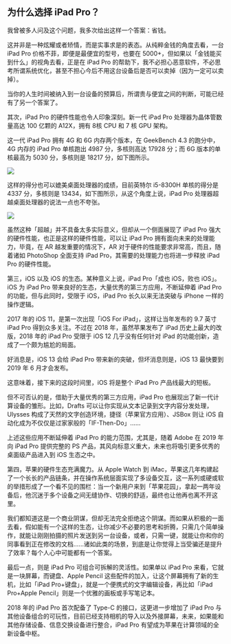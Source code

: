 ## 为什么选择 iPad Pro？

我曾被多人问及这个问题，我多次给出这样一个答案：省钱。

这并非是一种炫耀或者矫情，而是实事求是的表态。从纯粹金钱的角度去看，一台 iPad Pro 价格不菲，即便是最便宜的型号，也要在 5000+，但如果以「金钱能买到什么」的视角去看，正是在 iPad Pro 的帮助下，我不必担心恶意软件，不必思考所谓系统优化，甚至不担心今后不用这台设备后是否可以卖掉（因为一定可以卖掉）。

当你的人生时间被纳入到一台设备的预算后，所谓贵与便宜之间的判断，可能已经有了另一个答案了。

其次，iPad Pro 的硬件性能也令人印象深刻。新一代 iPad Pro 处理器为晶体管数量高达 100 亿颗的 A12X，拥有 8核 CPU 和 7 核 GPU 架构。

这一代 iPad Pro 拥有 4G 和 6G 内存两个版本，在 GeekBench 4.3 的跑分中，4G 内存的 iPad Pro 单核跑出 4987 分，多核则高达 17928 分；而 6G 版本的单核最高为 5030 分，多核则是 18217 分，如下图所示。



![](https://ebookimage.dailyio.cn/2019/04/29/15565811106970.jpg)



这样的得分也可以媲美桌面处理器的成绩，目前英特尔 i5-8300H 单核的得分是 4337 分，多核则是 13434，如下图所示，从这个角度上说，iPad Pro 处理器超越桌面处理器的说法一点也不夸张。



![](https://ebookimage.dailyio.cn/2019/04/29/15565811229606.jpg)



虽然这种「超越」并不具备太多实际意义，但却从一个侧面展现了 iPad Pro 强大的硬件性能，也正是这样的硬件性能，可以让 iPad Pro 拥有面向未来的处理能力，毕竟，在 AR 越发重要的情况下，AR 对于硬件的性能要求非常高，而且，随着诸如 PhotoShop 全面支持 iPad Pro，其需要的处理能力也将进一步释放 iPad Pro 的硬件性能。

第三，iOS 以及 iOS 的生态。某种意义上说，iPad Pro「成也 iOS，败也 iOS」。iOS 为 iPad Pro 带来良好的生态，大量优秀的第三方应用，不断延伸着 iPad Pro 的功能，但与此同时，受限于 iOS，iPad Pro 长久以来无法突破与 iPhone 一样的操作逻辑。

2017 年的 iOS 11，是第一次出现「iOS For iPad」，这样让当年发布的 9.7 英寸 iPad Pro 得到众多关注。不过在 2018 年，虽然苹果发布了 iPad 历史上最大的改版，2018 年的 iPad Pro 受限于 iOS 12 几乎没有任何针对 iPad 的功能创新，造成了一个颇为尴尬的局面。

好消息是，iOS 13 会给 iPad Pro 带来新的突破，但坏消息则是，iOS 13 最快要到 2019 年 6 月才会发布。

这意味着，接下来的这段时间里，iOS 将是整个 iPad Pro 产品线最大的短板。

但不可否认的是，借助于大量优秀的第三方应用，iPad Pro 也展现出了新一代计算设备的雏形。比如，Drafts 可以让你实现从文本记录到文字内容分发处理，Ulysses 构成了天然的文字创造环境，捷径（苹果官方应用）、JSBox 则让 iOS 自动化成为不仅仅是过家家般的「IF-Then-Do」......

上述这些应用不断延伸着 iPad Pro 的能力范围，尤其是，随着 Adobe 在 2019 年向 iPad Pro 提供完整的 PS 产品，其风向标意义重大，未来也将吸引更多优秀的桌面级产品进入到 iOS 生态之中。

第四，苹果的硬件生态充满魔力。从 Apple Watch 到 iMac，苹果这几年构建起了一个长长的产品链条，并在操作系统层面实现了多设备交互，这一系列或硬或软的举措形成了一个看不见的围栏：当一个新用户来到「苹果花园」，拿起一两年设备后，他沉迷于多个设备之间无缝协作、切换的舒适，最终也让他再也离不开这里。

我们都知道这是一个商业阴谋，但却无法完全拒绝这个阴谋。而如果从积极的一面去看，假如能有一个这样的生态，让你减少不必要的思考和折腾，只需几个简单操作，就能让刚刚拍摄的照片发送到另一台设备，或者，只需一键，就能让你和你的同事看到正在修改的文档......诸如此类的场景，到底是让你觉得上当受骗还是提升了效率？每个人心中可能都有一个答案。

最后一点，则是 iPad Pro 可组合可拆解的灵活性。如果单以 iPad Pro 来看，它就是一块屏幕，而键盘、Apple Pencil 这些配件的加入，让这个屏幕拥有了新的生机，比如「iPad Pro+键盘」，就是一个便携式的文字编辑设备，再比如「iPad Pro+Apple Pencil」则是一个优雅的画板或手写笔记本。

2018 年的 iPad Pro 首次配备了 Type-C 的接口，这更进一步增加了 iPad Pro 与其他设备组合的可玩性，目前已经支持相机的导入以及外接屏幕，未来，如果能和其他存储设备、信息交换设备进行整合，iPad Pro 有望成为苹果在计算领域的全新设备中枢。